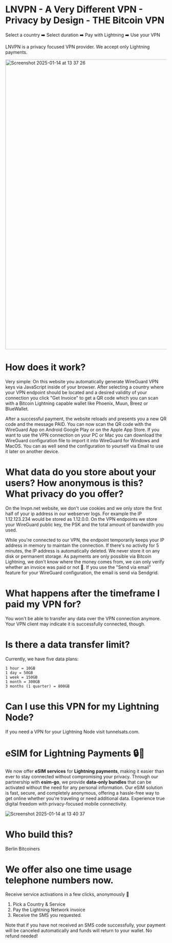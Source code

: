 # LNVPN - A Very Different VPN - Privacy by Design - THE Bitcoin VPN

Select a country ➡️ Select duration ➡️ Pay with Lightning ➡️ Use your VPN

LNVPN is a privacy focused VPN provider. We accept only Lightning payments. 

<img width="904" alt="Screenshot 2025-01-14 at 13 37 26" src="https://github.com/user-attachments/assets/3ae0302a-ff24-4732-b502-d7f234836f26" />


# How does it work?


Very simple: On this website you automatically generate WireGuard VPN keys via JavaScript inside of your browser. After selecting a country where your VPN endpoint should be located and a desired validity of your connection you click "Get Invoice" to get a QR code which you can scan with a Bitcoin Lightning capable wallet like Phoenix, Muun, Breez or BlueWallet. 

After a successful payment, the website reloads and presents you a new QR code and the message PAID. You can now scan the QR code with the WireGuard App on Android Google Play or on the Apple App Store. If you want to use the VPN connection on your PC or Mac you can download the WireGuard configuration file to import it into WireGuard for Windows and MacOS. You can as well send the configuration to yourself via Email to use it later on another device.



# What data do you store about your users? How anonymous is this? What privacy do you offer?

On the lnvpn.net website, we don't use cookies and we only store the first half of your ip address in our webserver logs. For example the IP 1.12.123.234 would be stored as 1.12.0.0. On the VPN endpoints we store your WireGuard public key, the PSK and the total amount of bandwidth you used. 

While you're connected to our VPN, the endpoint temporarily keeps your IP address in memory to maintain the connection. If there's no activity for 5 minutes, the IP address is automatically deleted. We never store it on any disk or permanent storage. As payments are only possible via Bitcoin Lightning, we don't know where the money comes from, we can only verify whether an invoice was paid or not 🤷. If you use the "Send via email" feature for your WireGuard configuration, the email is send via Sendgrid.

# What happens after the timeframe I paid my VPN for?

You won't be able to transfer any data over the VPN connection anymore. Your VPN client may indicate it is successfully connected, though.

# Is there a data transfer limit?

Currently, we have five data plans:

    1 hour = 10GB
    1 day = 50GB
    1 week = 150GB
    1 month = 300GB
    3 months (1 quarter) = 800GB


# Can I use this VPN for my Lightning Node?

If you need a VPN for your Lightning Node visit tunnelsats.com.

# eSIM for Lightning Payments 🔒📶

We now offer **eSIM services** for **Lightning payments**, making it easier than ever to stay connected without compromising your privacy. Through our partnership with **esim-go**, we provide **data-only bundles** that can be activated without the need for any personal information. Our eSIM solution is fast, secure, and completely anonymous, offering a hassle-free way to get online whether you're traveling or need additional data. Experience true digital freedom with privacy-focused mobile connectivity.

![Screenshot 2025-01-14 at 13 40 37](https://github.com/user-attachments/assets/199ae50a-8179-43ae-9289-3f277d042eb9)



# Who build this?

Berlin Bitcoiners

# We offer also one time usage telephone numbers now. 

Receive service activations in a few clicks, anonymously 🎉
1. Pick a Country & Service
2. Pay the Lightning Network invoice
3. Receive the SMS you requested.

Note that if you have not received an SMS code successfully, your payment will be canceled automatically and funds will return to your wallet. No refund needed!





